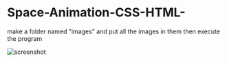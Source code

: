 # Space-Animation-CSS-HTML-
make a folder named "images" and put all the images in them then execute the program

![screenshot](https://user-images.githubusercontent.com/56559378/91665629-a5b1fd00-eb14-11ea-9ef8-69a51b7c8b77.jpg)
